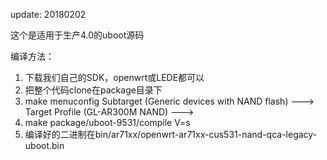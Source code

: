update: 20180202

这个是适用于生产4.0的uboot源码

编译方法：

1. 下载我们自己的SDK，openwrt或LEDE都可以
2. 把整个代码clone在package目录下
3. make menuconfig
	Subtarget (Generic devices with NAND flash)  ---> 
	Target Profile (GL-AR300M NAND)  --->
5. make package/uboot-9531/compile V=s
6. 编译好的二进制在bin/ar71xx/openwrt-ar71xx-cus531-nand-qca-legacy-uboot.bin
